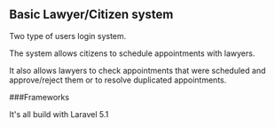 ## Basic Lawyer/Citizen system 

Two type of users login system.

The system allows citizens to schedule appointments with lawyers.

It also allows lawyers to check appointments that were scheduled and approve/reject them or to resolve duplicated appointments.

###Frameworks 

It's all build with Laravel 5.1
